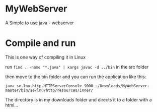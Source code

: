 MyWebServer
===========

A Simple to use java - webserver


Compile and run
===========
This is one way of compiling it in Linux

run
```find . -name "*.java" | xargs javac -d ../bin```
in the src folder

then move to the bin folder and you can run the application like this:

```java se.lnu.http.HTTPServerConsole 9000 ~/Downloads/MyWebServer-master/bin/se/lnu/http/resources/inner/```

The directory is in my downloads folder and directs it to a folder with a html...
